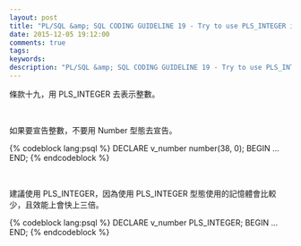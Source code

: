 ```yaml
---
layout: post
title: "PL/SQL &amp; SQL CODING GUIDELINE 19 - Try to use PLS_INTEGER instead of NUMBER for arithmetic operations with integer values (no decimal point)"
date: 2015-12-05 19:12:00
comments: true
tags: 
keywords: 
description: "PL/SQL &amp; SQL CODING GUIDELINE 19 - Try to use PLS_INTEGER instead of NUMBER for arithmetic operations with integer values (no decimal point)"
---
```


條款十九，用 PLS_INTEGER 去表示整數。  

<!-- More -->

<br/>


如果要宣告整數，不要用 Number 型態去宣告。

{% codeblock lang:psql %}
DECLARE
    v_number number(38, 0);
BEGIN 
    ... 
END;
{% endcodeblock %}

<br/>



建議使用 PLS_INTEGER，因為使用 PLS_INTEGER 型態使用的記憶體會比較少，且效能上會快上三倍。  

{% codeblock lang:psql %}
DECLARE
    v_number PLS_INTEGER;
BEGIN
    ...
END;
{% endcodeblock %}
